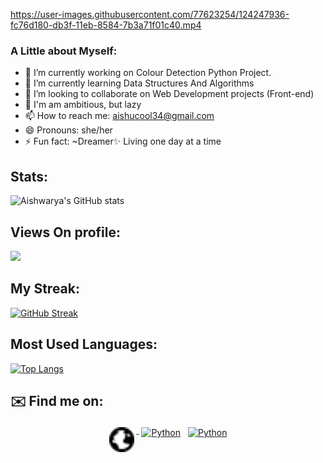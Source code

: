 https://user-images.githubusercontent.com/77623254/124247936-fc76d180-db3f-11eb-8584-7b3a71f01c40.mp4
### A Little about Myself:

- 🔭 I’m currently working on Colour Detection Python Project.
- 🌱 I’m currently learning Data Structures And Algorithms
- 👯 I’m looking to collaborate on Web Development projects (Front-end)
- 👩 I'm am ambitious, but lazy
- 📫 How to reach me: aishucool34@gmail.com
- 😄 Pronouns: she/her
- ⚡ Fun fact: ~Dreamer✨
               Living one day at a time

## Stats:
![Aishwarya's GitHub stats](https://github-readme-stats.vercel.app/api?username=aishu19-dotcom&show_icons=true&theme=radical)

## Views On profile:
![](https://komarev.com/ghpvc/?username=aishu19-dotcom&color=orange)

## My Streak:
[![GitHub Streak](http://github-readme-streak-stats.herokuapp.com?user=aishu19-dotcom)](https://git.io/streak-stats)

## Most Used Languages:
[![Top Langs](https://github-readme-stats.vercel.app/api/top-langs/?username=aishu19-dotcom)](https://github.com/aishu19-dotcom/github-readme-stats)

## ✉️ Find me on:


<p align="center">
 <a href="https://github.com/aishu19-dotcom/" target="_blank" rel="noopener noreferrer"> <img src="https://raw.githubusercontent.com/iconic/open-iconic/master/svg/globe.svg" alt="Python" height="40" style="vertical-align:top; margin:4px"> </a>
 <a href="https://www.linkedin.com/in/a-p-aishwarya-lakshmi-7741a3204/" target="_blank" rel="noopener noreferrer"> <img src="https://cdn.jsdelivr.net/npm/simple-icons@v3/icons/linkedin.svg" alt="Python" height="40" style="vertical-align:top; margin:4px"></a>
 <a href="mailto:aishucool34@gmail.com"> <img src="https://cdn.jsdelivr.net/npm/simple-icons@v3/icons/gmail.svg" alt="Python" height="40" style="vertical-align:top; margin:4px"></a>
</p>
